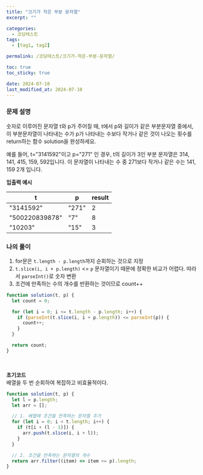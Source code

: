 ```yaml
---
title: "크기가 작은 부분 문자열"
excerpt: ""

categories:
  - 코딩테스트
tags:
  - [tag1, tag2]

permalink: /코딩테스트/크기가-작은-부분-문자열/

toc: true
toc_sticky: true

date: 2024-07-10
last_modified_at: 2024-07-10
---
```


### 문제 설명

숫자로 이루어진 문자열 t와 p가 주어질 때, t에서 p와 길이가 같은 부분문자열 중에서, 이 부분문자열이 나타내는 수가 p가 나타내는 수보다 작거나 같은 것이 나오는 횟수를 return하는 함수 solution을 완성하세요.

예를 들어, t="3141592"이고 p="271" 인 경우, t의 길이가 3인 부분 문자열은 314, 141, 415, 159, 592입니다. 이 문자열이 나타내는 수 중 271보다 작거나 같은 수는 141, 159 2개 입니다.

**입출력 예시**

| t              | p     | result |
| -------------- | ----- | ------ |
| "3141592"      | "271" | 2      |
| "500220839878" | "7"   | 8      |
| "10203"        | "15"  | 3      |

### 나의 풀이

1. for문은 `t.length - p.length`까지 순회하는 것으로 지정
2. `t.slice(i, i + p.length)` <= `p` 문자열이기 때문에 정확한 비교가 어렵다. 따라서 `parseInt()`로 숫자 변환
3. 조건에 만족하는 수의 개수를 반환하는 것이므로 count++

```jsx
function solution(t, p) {
  let count = 0;

  for (let i = 0; i <= t.length - p.length; i++) {
    if (parseInt(t.slice(i, i + p.length)) <= parseInt(p)) {
      count++;
    }
  }

  return count;
}
```

<br>

**초기코드**<br>
배열을 두 번 순회하여 복잡하고 비효율적이다.

```jsx
function solution(t, p) {
  let l = p.length;
  let arr = [];

  // 1. 배열에 조건을 만족하는 문자열 추가
  for (let i = 0; i < t.length; i++) {
    if (t[i + (l - 1)]) {
      arr.push(t.slice(i, i + l));
    }
  }

  // 2. 조건을 만족하는 문자열의 개수
  return arr.filter((item) => item <= p).length;
}
```
